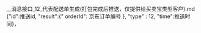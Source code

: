 __消息接口_12_代表配送单生成(打包完成后推送，仅提供给买卖宝类型客户).md
{"id":推送id, "result":{" orderId": 京东订单编号 }, "type" : 12, "time":推送时间}，
